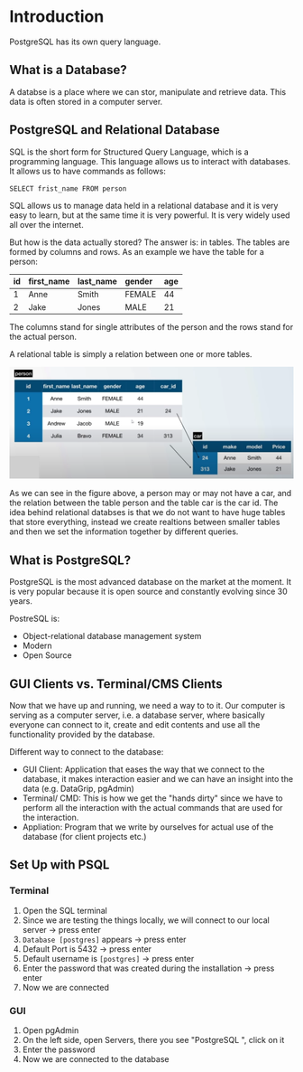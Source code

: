 # Introduction #

PostgreSQL has its own query language.

## What is a Database? ##
A databse is a place where we can stor, manipulate and retrieve data. This data is often stored in a computer server. 

## PostgreSQL and Relational Database ##
SQL is the short form for Structured Query Language, which is a programming language. This language allows us to interact with databases. It allows us to have commands as follows:

```
SELECT frist_name FROM person
```

SQL allows us to manage data held in a relational database and it is very easy to learn, but at the same time it is very powerful. It is very widely used all over the internet. 

But how is the data actually stored? The answer is: in tables. The tables are formed by columns and rows. As an example we have the table for a person:

| id | first_name | last_name | gender | age |
| :-- | :----------| :-----------| :-------- | :---- |
| 1 | Anne | Smith | FEMALE | 44 |
| 2 | Jake | Jones | MALE | 21 |

The columns stand for single attributes of the person and the rows stand for the actual person. 

A relational table is simply a relation between one or more tables. 

![relational DB](images/relational_db.png)

As we can see in the figure above, a person may or may not have a car, and the relation between the table person and the table car is the car id. The idea behind relational databses is that we do not want to have huge tables that store everything, instead we create realtions between smaller tables and then we set the information together by different queries.

## What is PostgreSQL? ##
PostgreSQL is the most advanced database on the market at the moment. It is very popular because it is open source and constantly evolving since 30 years.

PostreSQL is:
- Object-relational database management system
- Modern
- Open Source

## GUI Clients vs. Terminal/CMS Clients ##
Now that we have up and running, we need a way to to it. Our computer is serving as a computer server, i.e. a database server, where basically everyone can connect to it, create and edit contents and use all the functionality provided by the database. 

Different way to connect to the database:
- GUI Client: Application that eases the way that we connect to the database, it makes interaction easier and we can have an insight into the data (e.g. DataGrip, pgAdmin)
- Terminal/ CMD: This is how we get the "hands dirty" since we have to perform all the interaction with the actual commands that are used for the interaction.
- Appliation: Program that we write by ourselves for actual use of the database (for client projects etc.)

## Set Up with PSQL ##

### Terminal ###
1. Open the SQL terminal
2. Since we are testing the things locally, we will connect to our local server -> press enter
3. `Database [postgres]` appears -> press enter
4. Default Port is 5432 -> press enter
5. Default username is `[postgres]` -> press enter
6. Enter the password that was created during the installation -> press enter
7. Now we are connected

### GUI ###
1. Open pgAdmin
2. On the left side, open Servers, there you see "PostgreSQL <version>", click on it
3. Enter the password
4. Now we are connected to the database
